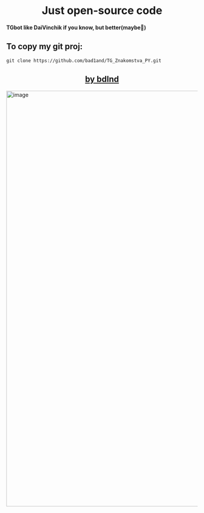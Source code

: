 <h1 align="center">Just open-source code</h1>

**TGbot like DaiVinchik if you know, but better(maybe💯)**

## To copy my git proj:

```
git clone https://github.com/bad1and/TG_Znakomstva_PY.git
```

<h2 align="center"><a  href="https://github.com/bad1and">by bdlnd</a></h2>

<img width="1093" alt="image" src="https://github.com/user-attachments/assets/53a85052-6fff-4c72-b8b9-cd53ea864e7b" />
